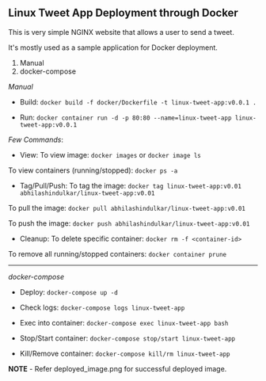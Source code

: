 ## Linux Tweet App Deployment through Docker

This is very simple NGINX website that allows a user to send a tweet. 

It's mostly used as a sample application for Docker deployment.

1. Manual
2. docker-compose

*Manual*

* Build:
`docker build -f docker/Dockerfile -t linux-tweet-app:v0.0.1 .`

* Run:
`docker container run -d -p 80:80 --name=linux-tweet-app linux-tweet-app:v0.0.1`

*Few Commands*:

* View:
To view image: `docker images` or `docker image ls`

To view containers (running/stopped): `docker ps -a`

* Tag/Pull/Push:
To tag the image: `docker tag linux-tweet-app:v0.01 abhilashindulkar/linux-tweet-app:v0.01`

To pull the image: `docker pull abhilashindulkar/linux-tweet-app:v0.01`

To push the image: `docker push abhilashindulkar/linux-tweet-app:v0.01`

* Cleanup:
To delete specific container: `docker rm -f <container-id>`

To remove all running/stopped containers: `docker container prune`

---

*docker-compose*

* Deploy:
`docker-compose up -d`

* Check logs:
`docker-compose logs linux-tweet-app`

* Exec into container:
`docker-compose exec linux-tweet-app bash`

* Stop/Start container:
`docker-compose stop/start linux-tweet-app`

* Kill/Remove container:
`docker-compose kill/rm linux-tweet-app`

__NOTE__ - Refer deployed_image.png for successful deployed image.

